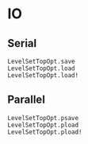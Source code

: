 # IO

## Serial
```@docs
LevelSetTopOpt.save
LevelSetTopOpt.load
LevelSetTopOpt.load!
```

## Parallel
```@docs
LevelSetTopOpt.psave
LevelSetTopOpt.pload
LevelSetTopOpt.pload!
```